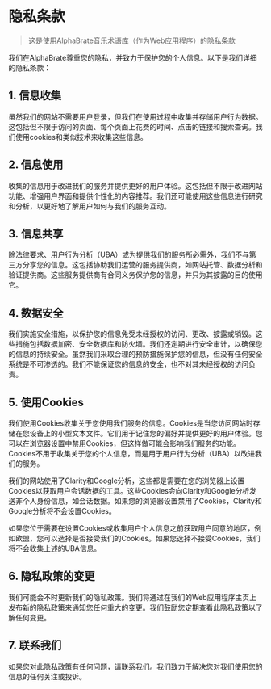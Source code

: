 # 隐私条款

> 这是使用AlphaBrate音乐术语库（作为Web应用程序）的隐私条款

我们在AlphaBrate尊重您的隐私，并致力于保护您的个人信息。以下是我们详细的隐私条款：

## 1. 信息收集

虽然我们的网站不需要用户登录，但我们在使用过程中收集并存储用户行为数据。这包括但不限于访问的页面、每个页面上花费的时间、点击的链接和搜索查询。我们使用cookies和类似技术来收集这些信息。

## 2. 信息使用

收集的信息用于改进我们的服务并提供更好的用户体验。这包括但不限于改进网站功能、增强用户界面和提供个性化的内容推荐。我们还可能使用这些信息进行研究和分析，以更好地了解用户如何与我们的服务互动。

## 3. 信息共享

除法律要求、用户行为分析（UBA）或为提供我们的服务所必需外，我们不与第三方分享您的信息。这包括协助我们运营的服务提供商，如网站托管、数据分析和验证提供商。这些服务提供商有合同义务保护您的信息，并只为其披露的目的使用它。

## 4. 数据安全

我们实施安全措施，以保护您的信息免受未经授权的访问、更改、披露或销毁。这些措施包括数据加密、安全数据库和防火墙。我们还定期进行安全审计，以确保您的信息的持续安全。虽然我们采取合理的预防措施保护您的信息，但没有任何安全系统是不可渗透的。我们不能保证您的信息的安全，也不对其未经授权的访问负责。

## 5. 使用Cookies

我们使用Cookies收集关于您使用我们服务的信息。Cookies是当您访问网站时存储在您设备上的小型文本文件。它们用于记住您的偏好并提供更好的用户体验。您可以在浏览器设置中禁用Cookies，但这样做可能会影响我们服务的功能。Cookies不用于收集关于您的个人信息，而是用于用户行为分析（UBA）以改进我们的服务。

我们的网站使用了Clarity和Google分析，这些都是需要在您的浏览器上设置Cookies以获取用户会话数据的工具。这些Cookies会向Clarity和Google分析发送非个人身份信息，如会话数据。如果您的浏览器设置禁用了Cookies，Clarity和Google分析将不会设置Cookies。

如果您位于需要在设置Cookies或收集用户个人信息之前获取用户同意的地区，例如欧盟，您可以选择是否接受我们的Cookies。如果您选择不接受Cookies，我们将不会收集上述的UBA信息。

## 6. 隐私政策的变更

我们可能会不时更新我们的隐私政策。我们将通过在我们的Web应用程序主页上发布新的隐私政策来通知您任何重大的变更。我们鼓励您定期查看此隐私政策以了解任何变更。

## 7. 联系我们

如果您对此隐私政策有任何问题，请联系我们。我们致力于解决您对我们使用您的信息的任何关注或投诉。
